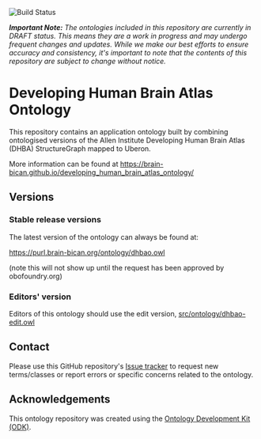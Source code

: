 
![Build Status](https://github.com/hkir-dev/developing_human_brain_atlas_ontology/workflows/CI/badge.svg)

_**Important Note:** The ontologies included in this repository are currently in DRAFT status. This means they are a work in progress and may undergo frequent changes and updates. While we make our best efforts to ensure accuracy and consistency, it's important to note that the contents of this repository are subject to change without notice._

# Developing Human Brain Atlas Ontology

This repository contains an application ontology built by combining ontologised versions of the Allen Institute Developing Human Brain Atlas (DHBA) StructureGraph mapped to Uberon. 

More information can be found at https://brain-bican.github.io/developing_human_brain_atlas_ontology/
## Versions

### Stable release versions

The latest version of the ontology can always be found at:

https://purl.brain-bican.org/ontology/dhbao.owl

(note this will not show up until the request has been approved by obofoundry.org)

### Editors' version

Editors of this ontology should use the edit version, [src/ontology/dhbao-edit.owl](src/ontology/dhbao/dhbao-edit.owl)

## Contact

Please use this GitHub repository's [Issue tracker](https://github.com/brain-bican/developing_human_brain_atlas_ontology/issues) to request new terms/classes or report errors or specific concerns related to the ontology.

## Acknowledgements

This ontology repository was created using the [Ontology Development Kit (ODK)](https://github.com/INCATools/ontology-development-kit).
